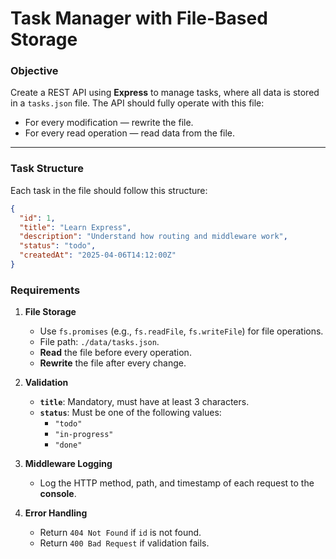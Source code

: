 # Task Manager with File-Based Storage

### **Objective**
Create a REST API using **Express** to manage tasks, where all data is stored in a `tasks.json` file. The API should fully operate with this file:
- For every modification — rewrite the file.
- For every read operation — read data from the file.

---

### **Task Structure**
Each task in the file should follow this structure:
```json
{
  "id": 1,
  "title": "Learn Express",
  "description": "Understand how routing and middleware work",
  "status": "todo",
  "createdAt": "2025-04-06T14:12:00Z"
}
```

### **Requirements**

1. **File Storage**
   - Use `fs.promises` (e.g., `fs.readFile`, `fs.writeFile`) for file operations.
   - File path: `./data/tasks.json`.
   - **Read** the file before every operation.
   - **Rewrite** the file after every change.

2. **Validation**
   - **`title`**: Mandatory, must have at least 3 characters.
   - **`status`**: Must be one of the following values:
     - `"todo"`
     - `"in-progress"`
     - `"done"`

3. **Middleware Logging**
   - Log the HTTP method, path, and timestamp of each request to the **console**.

4. **Error Handling**
   - Return `404 Not Found` if `id` is not found.
   - Return `400 Bad Request` if validation fails.
